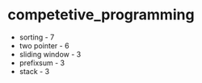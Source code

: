 # competetive_programming

- sorting - 7
- two pointer - 6
- sliding window - 3
- prefixsum - 3
- stack - 3
